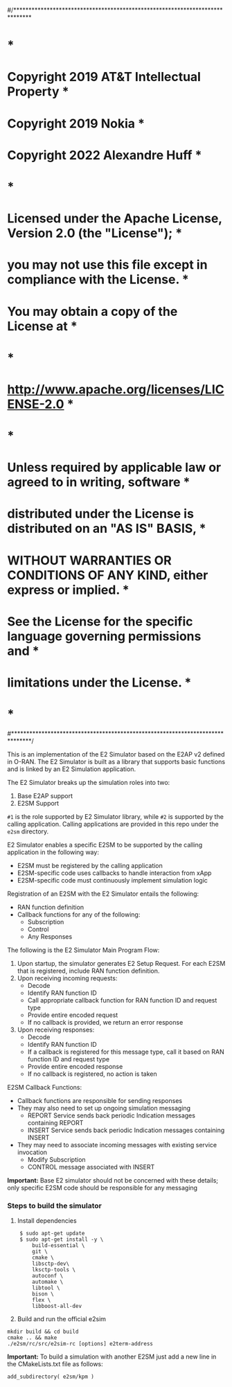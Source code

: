 #/*****************************************************************************
#                                                                            *
# Copyright 2019 AT&T Intellectual Property                                  *
# Copyright 2019 Nokia                                                       *
# Copyright 2022 Alexandre Huff                                              *
#                                                                            *
# Licensed under the Apache License, Version 2.0 (the "License");            *
# you may not use this file except in compliance with the License.           *
# You may obtain a copy of the License at                                    *
#                                                                            *
#      http://www.apache.org/licenses/LICENSE-2.0                            *
#                                                                            *
# Unless required by applicable law or agreed to in writing, software        *
# distributed under the License is distributed on an "AS IS" BASIS,          *
# WITHOUT WARRANTIES OR CONDITIONS OF ANY KIND, either express or implied.   *
# See the License for the specific language governing permissions and        *
# limitations under the License.                                             *
#                                                                            *
#******************************************************************************/

This is an implementation of the E2 Simulator based on the E2AP v2 defined in
O-RAN. The E2 Simulator is built as a library that supports basic functions and
is linked by an E2 Simulation application.

The E2 Simulator breaks up the simulation roles into two:
1. Base E2AP support
2. E2SM Support

`#1` is the role supported by E2 Simulator library, while `#2` is supported by the
calling application.
Calling applications are provided in this repo under the `e2sm` directory.

E2 Simulator enables a specific E2SM to be supported by the calling application
in the following way:

* E2SM must be registered by the calling application
* E2SM-specific code uses callbacks to handle interaction from xApp
* E2SM-specific code must continuously implement simulation logic

Registration of an E2SM with the E2 Simulator entails the following:
* RAN function definition
* Callback functions for any of the following:
    * Subscription
    * Control
    * Any Responses

The following is the E2 Simulator Main Program Flow:
1. Upon startup, the simulator generates E2 Setup Request.
   For each E2SM that is registered, include RAN function definition.
2. Upon receiving incoming requests:
    * Decode
    * Identify RAN function ID
    * Call appropriate callback function for RAN function ID and request type
    * Provide entire encoded request
    * If no callback is provided, we return an error response
3. Upon receiving responses:
    * Decode
    * Identify RAN function ID
    * If a callback is registered for this message type, call it based on RAN function ID and request type
    * Provide entire encoded response
    * If no callback is registered, no action is taken

E2SM Callback Functions:
* Callback functions are responsible for sending responses
* They may also need to set up ongoing simulation messaging
    * REPORT Service sends back periodic Indication messages containing REPORT
    * INSERT Service sends back periodic Indication messages containing INSERT
* They may need to associate incoming messages with existing service invocation
    * Modify Subscription
    * CONTROL message associated with INSERT

**Important:** Base E2 simulator should not be concerned with these details; only specific E2SM code should be responsible for any messaging


### Steps to build the simulator

1. Install dependencies
```
    $ sudo apt-get update
    $ sudo apt-get install -y \
        build-essential \
        git \
        cmake \
        libsctp-dev\
        lksctp-tools \
        autoconf \
        automake \
        libtool \
        bison \
        flex \
        libboost-all-dev
```

2. Build and run the official e2sim

```
mkdir build && cd build
cmake .. && make
./e2sm/rc/src/e2sim-rc [options] e2term-address
```

**Important:** To build a simulation with another E2SM just add a new line in the CMakeLists.txt file as follows:

`add_subdirectory( e2sm/kpm )`

